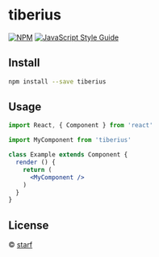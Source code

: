 # tiberius

> 

[![NPM](https://img.shields.io/npm/v/tiberius.svg)](https://www.npmjs.com/package/tiberius) [![JavaScript Style Guide](https://img.shields.io/badge/code_style-standard-brightgreen.svg)](https://standardjs.com)

## Install

```bash
npm install --save tiberius
```

## Usage

```jsx
import React, { Component } from 'react'

import MyComponent from 'tiberius'

class Example extends Component {
  render () {
    return (
      <MyComponent />
    )
  }
}
```

## License

 © [starf](https://github.com/starf)
